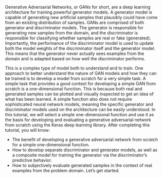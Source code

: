 Generative Adversarial Networks, or GANs for short, are a deep learning architecture for training
powerful generator models. A generator model is capable of generating new artificial samples
that plausibly could have come from an existing distribution of samples. GANs are comprised
of both generator and discriminator models. The generator is responsible for generating new
samples from the domain, and the discriminator is responsible for classifying whether samples
are real or fake (generated). Importantly, the performance of the discriminator model is used to
update both the model weights of the discriminator itself and the generator model. This means
that the generator never actually sees examples from the domain and is adapted based on how
well the discriminator performs.

This is a complex type of model both to understand and to train. One approach to better
understand the nature of GAN models and how they can be trained is to develop a model from
scratch for a very simple task. A simple task that provides a good context for developing a
simple GAN from scratch is a one-dimensional function. This is because both real and generated
samples can be plotted and visually inspected to get an idea of what has been learned. A
simple function also does not require sophisticated neural network models, meaning the specific
generator and discriminator models used on the architecture can be easily understood. In this
tutorial, we will select a simple one-dimensional function and use it as the basis for developing
and evaluating a generative adversarial network from scratch using the Keras deep learning
library. After completing this tutorial, you will know:
- The benefit of developing a generative adversarial network from scratch for a simple
one-dimensional function.
- How to develop separate discriminator and generator models, as well as a composite model
for training the generator via the discriminator’s predictive behavior.
- How to subjectively evaluate generated samples in the context of real examples from the
problem domain.
Let’s get started.